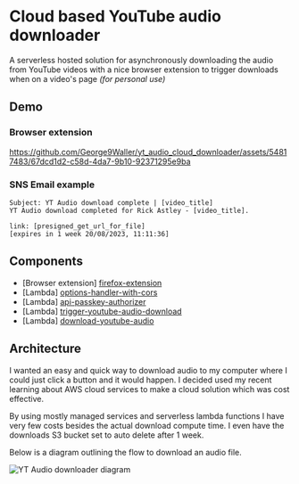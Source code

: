 # Cloud based YouTube audio downloader
A serverless hosted solution for asynchronously downloading the audio from YouTube videos with a nice browser extension to trigger downloads when on a video's page _(for personal use)_

## Demo
### Browser extension
https://github.com/George9Waller/yt_audio_cloud_downloader/assets/54817483/67dcd1d2-c58d-4da7-9b10-92371295e9ba

### SNS Email example
```
Subject: YT Audio download complete | [video_title]
YT Audio download completed for Rick Astley - [video_title].

link: [presigned_get_url_for_file]
[expires in 1 week 20/08/2023, 11:11:36]
```

## Components
- [Browser extension] [firefox-extension](https://github.com/George9Waller/yt_audio_cloud_downloader/tree/master/firefox-extension)
- [Lambda] [options-handler-with-cors](https://github.com/George9Waller/yt_audio_cloud_downloader/tree/master/options-handler-with-cors)
- [Lambda] [api-passkey-authorizer](https://github.com/George9Waller/yt_audio_cloud_downloader/tree/master/api-passkey-authorizer)
- [Lambda] [trigger-youtube-audio-download](https://github.com/George9Waller/yt_audio_cloud_downloader/tree/master/trigger-youtube-audio-download)
- [Lambda] [download-youtube-audio](https://github.com/George9Waller/yt_audio_cloud_downloader/tree/master/download-youtube-audio)

## Architecture
I wanted an easy and quick way to download audio to my computer where I could just click a button and it would happen. I decided used my recent learning about AWS cloud services to make a cloud solution which was cost effective.

By using mostly managed services and serverless lambda functions I have very few costs besides the actual download compute time. I even have the downloads S3 bucket set to auto delete after 1 week.

Below is a diagram outlining the flow to download an audio file.

![YT Audio downloader diagram](https://github.com/George9Waller/yt_audio_cloud_downloader/assets/54817483/8f60e437-f00f-45a6-88dc-b56ca51c9894)
